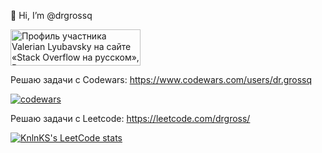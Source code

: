 👋 Hi, I’m @drgrossq


<a href="https://ru.stackoverflow.com/users/575271/valerian-lyubavsky"><img src="https://ru.stackoverflow.com/users/flair/575271.png" width="208" height="58" alt="Профиль участника Valerian Lyubavsky на сайте &#171;Stack Overflow на русском&#187;, Вопросы и ответы для программистов" title="Профиль участника Valerian Lyubavsky на сайте &#171;Stack Overflow на русском&#187;, Вопросы и ответы для программистов"></a>

Решаю задачи с Codewars: https://www.codewars.com/users/dr.grossq

[![codewars](https://www.codewars.com/users/dr.grossq/badges/large)](https://www.codewars.com/users/dr.grossq)


Решаю задачи с Leetcode: https://leetcode.com/drgross/ 

[![KnlnKS's LeetCode stats](https://leetcode-stats-six.vercel.app/?username=drgross)](https://github.com/drgross/leetcode-stats)
